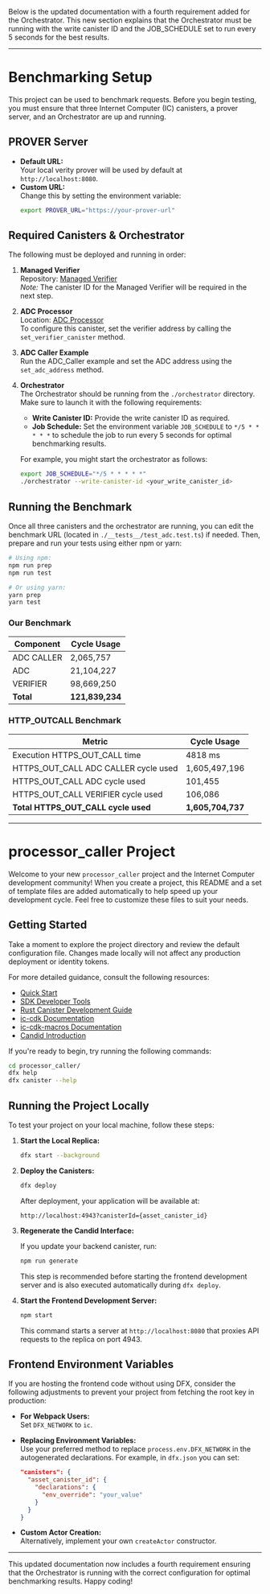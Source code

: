 Below is the updated documentation with a fourth requirement added for the Orchestrator. This new section explains that the Orchestrator must be running with the write canister ID and the JOB_SCHEDULE set to run every 5 seconds for the best results.

---

# Benchmarking Setup

This project can be used to benchmark requests. Before you begin testing, you must ensure that three Internet Computer (IC) canisters, a prover server, and an Orchestrator are up and running.

## PROVER Server

- **Default URL:**  
  Your local verity prover will be used by default at `http://localhost:8080`.  
- **Custom URL:**  
  Change this by setting the environment variable:  
  ```bash
  export PROVER_URL="https://your-prover-url"
  ```

## Required Canisters & Orchestrator

The following must be deployed and running in order:

1. **Managed Verifier**  
   Repository: [Managed Verifier](https://github.com/usherlabs/verity-dp/tree/main/ic/managed/verifier)  
   *Note:* The canister ID for the Managed Verifier will be required in the next step.

2. **ADC Processor**  
   Location: [ADC Processor](../processor/ic)  
   To configure this canister, set the verifier address by calling the `set_verifier_canister` method.

3. **ADC Caller Example**  
   Run the ADC_Caller example and set the ADC address using the `set_adc_address` method.

4. **Orchestrator**  
   The Orchestrator should be running from the `./orchestrator` directory. Make sure to launch it with the following requirements:
   - **Write Canister ID:** Provide the write canister ID as required.
   - **Job Schedule:** Set the environment variable `JOB_SCHEDULE` to `*/5 * * * * *` to schedule the job to run every 5 seconds for optimal benchmarking results.
   
   For example, you might start the orchestrator as follows:
   ```bash
   export JOB_SCHEDULE="*/5 * * * * *"
   ./orchestrator --write-canister-id <your_write_canister_id>
   ```

## Running the Benchmark

Once all three canisters and the orchestrator are running, you can edit the benchmark URL (located in `./__tests__/test_adc.test.ts`) if needed. Then, prepare and run your tests using either npm or yarn:

```bash
# Using npm:
npm run prep
npm run test

# Or using yarn:
yarn prep
yarn test
```

### Our Benchmark

| Component    | Cycle Usage   |
| ------------ | ------------- |
| ADC CALLER   | 2,065,757     |
| ADC          | 21,104,227    |
| VERIFIER     | 98,669,250    |
| **Total**    | **121,839,234** |

### HTTP_OUTCALL Benchmark

| Metric                                      | Cycle Usage         |
| ------------------------------------------- | ------------------- |
| Execution HTTPS_OUT_CALL time               | 4818 ms             |
| HTTPS_OUT_CALL ADC CALLER cycle used        | 1,605,497,196       |
| HTTPS_OUT_CALL ADC cycle used               | 101,455             |
| HTTPS_OUT_CALL VERIFIER cycle used          | 106,086             |
| **Total HTTPS_OUT_CALL cycle used**         | **1,605,704,737**   |

---

# processor_caller Project

Welcome to your new `processor_caller` project and the Internet Computer development community! When you create a project, this README and a set of template files are added automatically to help speed up your development cycle. Feel free to customize these files to suit your needs.

## Getting Started

Take a moment to explore the project directory and review the default configuration file. Changes made locally will not affect any production deployment or identity tokens.

For more detailed guidance, consult the following resources:

- [Quick Start](https://internetcomputer.org/docs/current/developer-docs/setup/deploy-locally)
- [SDK Developer Tools](https://internetcomputer.org/docs/current/developer-docs/setup/install)
- [Rust Canister Development Guide](https://internetcomputer.org/docs/current/developer-docs/backend/rust/)
- [ic-cdk Documentation](https://docs.rs/ic-cdk)
- [ic-cdk-macros Documentation](https://docs.rs/ic-cdk-macros)
- [Candid Introduction](https://internetcomputer.org/docs/current/developer-docs/backend/candid/)

If you're ready to begin, try running the following commands:

```bash
cd processor_caller/
dfx help
dfx canister --help
```

## Running the Project Locally

To test your project on your local machine, follow these steps:

1. **Start the Local Replica:**

   ```bash
   dfx start --background
   ```

2. **Deploy the Canisters:**

   ```bash
   dfx deploy
   ```

   After deployment, your application will be available at:
   ```
   http://localhost:4943?canisterId={asset_canister_id}
   ```

3. **Regenerate the Candid Interface:**

   If you update your backend canister, run:
   ```bash
   npm run generate
   ```
   This step is recommended before starting the frontend development server and is also executed automatically during `dfx deploy`.

4. **Start the Frontend Development Server:**

   ```bash
   npm start
   ```
   This command starts a server at `http://localhost:8080` that proxies API requests to the replica on port 4943.

## Frontend Environment Variables

If you are hosting the frontend code without using DFX, consider the following adjustments to prevent your project from fetching the root key in production:

- **For Webpack Users:**  
  Set `DFX_NETWORK` to `ic`.

- **Replacing Environment Variables:**  
  Use your preferred method to replace `process.env.DFX_NETWORK` in the autogenerated declarations. For example, in `dfx.json` you can set:
  ```json
  "canisters": {
    "asset_canister_id": {
      "declarations": {
        "env_override": "your_value"
      }
    }
  }
  ```

- **Custom Actor Creation:**  
  Alternatively, implement your own `createActor` constructor.

---

This updated documentation now includes a fourth requirement ensuring that the Orchestrator is running with the correct configuration for optimal benchmarking results. Happy coding!